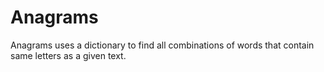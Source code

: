 # Anagrams

Anagrams uses a dictionary to find all combinations of words that contain same letters as a given text.
